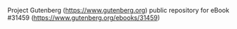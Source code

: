 Project Gutenberg (https://www.gutenberg.org) public repository for eBook #31459 (https://www.gutenberg.org/ebooks/31459)
